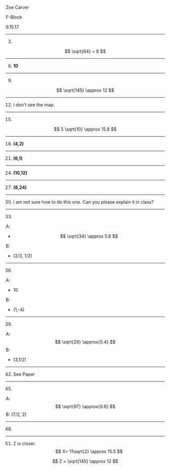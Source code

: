 Zoe Carver

F-Block

9.15.17

---

3)
$$
\sqrt{64} = 8 
$$

---

6) **10**

---

9) 
$$
\sqrt{145} \approx 12
$$

---

12) I don't see the map.

---

15)
$$
5 \sqrt{10} \approx 15.8
$$

---

18) **(4,2)**

---

21) **(6,1)**

---

24) **(10,12)**

---

27) **(8,24)**

---

30) I am not sure how to do this one. Can you please explain it in class?

---

33) 

A: 

- $$
  \sqrt{34} \approx 5.8
  $$


 B:

- (2/3, 1/2)

---

36)

A:

- 10

B:

- (1,-4)

---

39)

A:
$$
\sqrt{29} \approx{5.4}
$$
B:

- (3,1/2)

---

42) See Paper

---

45) 

A:
$$
\sqrt{97} \approx{9.8}
$$
B: (7/2, 2)

---

48) 

---

51) Z is closer. 
$$
X= 11\sqrt{2} \approx 15.5
$$

$$
Z = \sqrt{145} \approx 12
$$

